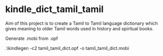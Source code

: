 # kindle_dict_tamil_tamil
Aim of this project is to create a Tamil to Tamil language dictionary which gives meaning to older Tamil words used in history and spiritual books. 

Generate .mobi from .opf

.\kindlegen -c2 tamil_tamil_dict.opf -o tamil_tamil_dict.mobi